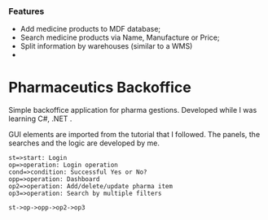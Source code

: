 ### Features

- Add medicine products to MDF database;
- Search medicine products via Name, Manufacture or Price;
- Split information by warehouses (similar to a WMS)
- 

# Pharmaceutics Backoffice

Simple backoffice application for pharma gestions. Developed while I was learning C#, .NET .

GUI elements are imported from the tutorial that I followed.
The panels, the searches and the logic are developed by me.




```flow
st=>start: Login
op=>operation: Login operation
cond=>condition: Successful Yes or No?
opp=>operation: Dashboard
op2=>operation: Add/delete/update pharma item
op3=>operation: Search by multiple filters

st->op->opp->op2->op3

```


